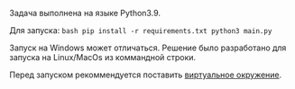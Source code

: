 Задача выполнена на языке Python3.9.

Для запуска:
``bash
pip install -r requirements.txt
python3 main.py
``

Запуск на Windows может отличаться. Решение было разработано для запуска на Linux/MacOs из коммандной строки.

Перед запуском рекоммендуется поставить [виртуальное окружение](https://docs.python.org/3.9/library/venv.html). 


